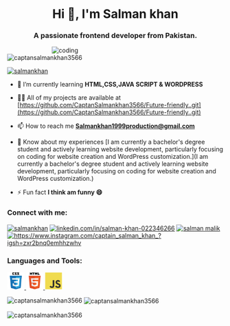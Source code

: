<h1 align="center">Hi 👋, I'm Salman khan</h1>
<h3 align="center">A passionate frontend developer from Pakistan.</h3>

<img align="right" alt="coding" width="400" src=https://gomycode.com/wp-content/uploads/2023/09/39998-web-development.gif> 

<p align="left"> <img src="https://komarev.com/ghpvc/?username=captansalmankhan3566&label=Profile%20views&color=0e75b6&style=flat" alt="captansalmankhan3566" /> </p>

<p align="left"> <a href="https://twitter.com/salmankhan" target="blank"><img src="https://img.shields.io/twitter/follow/salmankhan?logo=twitter&style=for-the-badge" alt="salmankhan" /></a> </p>

- 🌱 I’m currently learning **HTML,CSS,JAVA SCRIPT & WORDPRESS**

- 👨‍💻 All of my projects are available at [https://github.com/CaptanSalmankhan3566/Future-friendly..git](https://github.com/CaptanSalmankhan3566/Future-friendly..git)

- 📫 How to reach me **Salmankhan1999production@gmail.com**

- 📄 Know about my experiences [I am currently a bachelor's degree student and actively learning website development, particularly focusing on coding for website creation and WordPress customization.](I am currently a bachelor's degree student and actively learning website development, particularly focusing on coding for website creation and WordPress customization.)

- ⚡ Fun fact **I think am funny 😄**

<h3 align="left">Connect with me:</h3>
<p align="left">
<a href="https://twitter.com/salmankhan" target="blank"><img align="center" src="https://raw.githubusercontent.com/rahuldkjain/github-profile-readme-generator/master/src/images/icons/Social/twitter.svg" alt="salmankhan" height="30" width="40" /></a>
<a href="https://linkedin.com/in/linkedin.com/in/salman-khan-022346266" target="blank"><img align="center" src="https://raw.githubusercontent.com/rahuldkjain/github-profile-readme-generator/master/src/images/icons/Social/linked-in-alt.svg" alt="linkedin.com/in/salman-khan-022346266" height="30" width="40" /></a>
<a href="https://fb.com/salman malik" target="blank"><img align="center" src="https://raw.githubusercontent.com/rahuldkjain/github-profile-readme-generator/master/src/images/icons/Social/facebook.svg" alt="salman malik" height="30" width="40" /></a>
<a href="https://instagram.com/https://www.instagram.com/captain_salman_khan_?igsh=zxr2bnq0emhhzwhv" target="blank"><img align="center" src="https://raw.githubusercontent.com/rahuldkjain/github-profile-readme-generator/master/src/images/icons/Social/instagram.svg" alt="https://www.instagram.com/captain_salman_khan_?igsh=zxr2bnq0emhhzwhv" height="30" width="40" /></a>
</p>

<h3 align="left">Languages and Tools:</h3>
<p align="left"> <a href="https://www.w3schools.com/css/" target="_blank" rel="noreferrer"> <img src="https://raw.githubusercontent.com/devicons/devicon/master/icons/css3/css3-original-wordmark.svg" alt="css3" width="40" height="40"/> </a> <a href="https://www.w3.org/html/" target="_blank" rel="noreferrer"> <img src="https://raw.githubusercontent.com/devicons/devicon/master/icons/html5/html5-original-wordmark.svg" alt="html5" width="40" height="40"/> </a> <a href="https://developer.mozilla.org/en-US/docs/Web/JavaScript" target="_blank" rel="noreferrer"> <img src="https://raw.githubusercontent.com/devicons/devicon/master/icons/javascript/javascript-original.svg" alt="javascript" width="40" height="40"/> </a> </p>

<p><img align="left" src="https://github-readme-stats.vercel.app/api/top-langs?username=captansalmankhan3566&show_icons=true&locale=en&layout=compact" alt="captansalmankhan3566" /></p>

<p>&nbsp;<img align="center" src="https://github-readme-stats.vercel.app/api?username=captansalmankhan3566&show_icons=true&locale=en" alt="captansalmankhan3566" /></p>

<p><img align="center" src="https://github-readme-streak-stats.herokuapp.com/?user=captansalmankhan3566&" alt="captansalmankhan3566" /></p>
